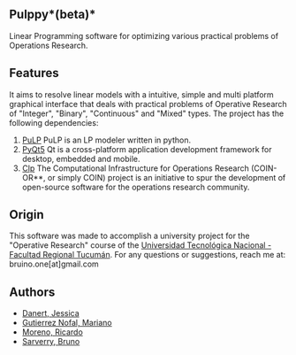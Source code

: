 ## Pulppy*(beta)*
Linear Programming software for optimizing various practical problems of Operations Research.

## Features
It aims to resolve linear models with a intuitive, simple and multi platform graphical interface that deals with practical problems of Operative Research of "Integer", "Binary", "Continuous" and "Mixed" types.
The project has the following dependencies:

1. [PuLP](https://github.com/coin-or/pulp) PuLP is an LP modeler written in python. 
2. [PyQt5](https://riverbankcomputing.com/software/pyqt/intro) Qt is a cross-platform application development framework for desktop, embedded and mobile.
3. [Clp](https://projects.coin-or.org/Clp) The Computational Infrastructure for Operations Research (COIN-OR**, or simply COIN)  project is an initiative to spur the development of open-source software for the operations research community. 

## Origin
This software was made to accomplish a university project for the "Operative Research" course of the [Universidad Tecnológica Nacional - Facultad Regional Tucumán](http://www.frt.utn.edu.ar/). For any questions or suggestions, reach me at: bruino.one[at]gmail.com

## Authors
-    [Danert, Jessica](https://github.com/jesdan)
-    [Gutierrez Nofal, Mariano](https://github.com/Mago91)
-    [Moreno, Ricardo](https://github.com/Rickywep)
-    [Sarverry, Bruno](https://github.com/bruino)
